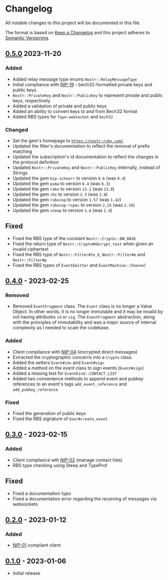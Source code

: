 # Changelog
All notable changes to this project will be documented in this file.

The format is based on [Keep a Changelog](http://keepachangelog.com/en/1.1.1/)
and this project adheres to [Semantic Versioning](http://semver.org/spec/v2.0.0.html).

## [0.5.0] 2023-11-20

### Added

- Added relay message type enums `Nostr::RelayMessageType`
- Initial compliance with [NIP-19](https://github.com/nostr-protocol/nips/blob/master/19.md) - bech32-formatted private
keys and public keys
- `Nostr::PrivateKey` and `Nostr::PublicKey` to represent private and public keys, respectively
- Added a validation of private and public keys
- Added an ability to convert keys to and from Bech32 format
- Added RBS types for `faye-websocket` and `bech32`

### Changed

- Set the gem's homepage to [`https://nostr-ruby.com/`](https://nostr-ruby.com/)
- Updated the filter's documentation to reflect the removal of prefix matching
- Updated the subscription's id documentation to reflect the changes in the protocol definition
- Updated `Nostr::PrivateKey` and `Nostr::PublicKey` internally, instead of Strings
- Updated the gem `bip-schnorr` to version `0.6` (was `0.4`)
- Updated the gem `puma` to version `6.4` (was `6.3`)
- Updated the gem `rake` to version `13.1` (was `13.0`)
- Updated the gem `rbs` to version `3.3` (was `2.8`)
- Updated the gem `rubocop` to version `1.57` (was `1.42`)
- Updated the gem `rubocop-rspec` to version `2.25` (was `2.16`)
- Updated the gem `steep` to version `1.6` (was `1.4`)

## Fixed

- Fixed the RBS type of the constant `Nostr::Crypto::BN_BASE`
- Fixed the return type of `Nostr::Crypto#decrypt_text` when given an invalid ciphertext
- Fixed the RBS type of `Nostr::Filter#to_h`, `Nostr::Filter#e` and `Nostr::Filter#p`
- Fixed the RBS types of `EventEmitter` and `EventMachine::Channel`

## [0.4.0] - 2023-02-25

### Removed

- Removed `EventFragment` class. The `Event` class is no longer a Value Object. In other words, it is no longer
immutable and it may be invalid by not having attributes `id` or `sig`. The `EventFragment` abstraction, along with the
principles of immutability and was a major source of internal complexity as I needed to scale the codebase.

### Added

- Client compliance with [NIP-04](https://github.com/nostr-protocol/nips/blob/master/04.md) (encrypted direct messages)
- Extracted the cryptographic concerns into a `Crypto` class.
- Added the setters `Event#id=` and `Event#sig=`
- Added a method on the event class to sign events (`Event#sign`)
- Added a missing test for `EventKind::CONTACT_LIST`
- Added two convenience methods to append event and pubkey references to an event's tags `add_event_reference` and
`add_pubkey_reference`

### Fixed

- Fixed the generation of public keys
- Fixed the RBS signature of `User#create_event`

## [0.3.0] - 2023-02-15

### Added

- Client compliance wth [NIP-02](https://github.com/nostr-protocol/nips/blob/master/02.md) (manage contact lists)
- RBS type checking using Steep and TypeProf

## Fixed

- Fixed a documentation typo
- Fixed a documentation error regarding the receiving of messages via websockets

## [0.2.0] - 2023-01-12

### Added

- [NIP-01](https://github.com/nostr-protocol/nips/blob/master/01.md) compliant client

## [0.1.0] - 2023-01-06

- Initial release

[0.5.0]: https://github.com/wilsonsilva/nostr/compare/v0.4.0...v0.5.0
[0.4.0]: https://github.com/wilsonsilva/nostr/compare/v0.3.0...v0.4.0
[0.3.0]: https://github.com/wilsonsilva/nostr/compare/v0.2.0...v0.3.0
[0.2.0]: https://github.com/wilsonsilva/nostr/compare/v0.1.0...v0.2.0
[0.1.0]: https://github.com/wilsonsilva/nostr/compare/7fded5...v0.1.0
